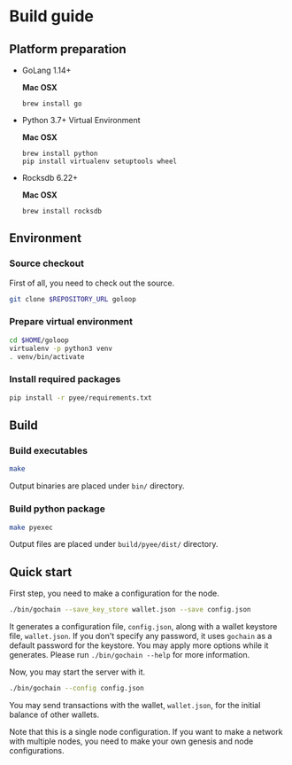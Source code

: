 # Build guide

## Platform preparation

* GoLang 1.14+

    **Mac OSX**
    ```
    brew install go
    ```
    
* Python 3.7+ Virtual Environment

    **Mac OSX**
    ```
    brew install python
    pip install virtualenv setuptools wheel
    ```

* Rocksdb 6.22+

    **Mac OSX**
    ```
    brew install rocksdb
    ```

## Environment

### Source checkout

First of all, you need to check out the source.
```bash
git clone $REPOSITORY_URL goloop
```

### Prepare virtual environment
```bash
cd $HOME/goloop
virtualenv -p python3 venv
. venv/bin/activate
```

### Install required packages
```bash
pip install -r pyee/requirements.txt
```

## Build

### Build executables

```bash
make
```

Output binaries are placed under `bin/` directory.


### Build python package

```bash
make pyexec
```

Output files are placed under `build/pyee/dist/` directory.

## Quick start

First step, you need to make a configuration for the node.

```bash
./bin/gochain --save_key_store wallet.json --save config.json
```

It generates a configuration file, `config.json`, along with a wallet keystore file, `wallet.json`.
If you don't specify any password, it uses `gochain` as a default password for the keystore.
You may apply more options while it generates.
Please run `./bin/gochain --help` for more information.

Now, you may start the server with it.

```bash
./bin/gochain --config config.json
```

You may send transactions with the wallet, `wallet.json`, for the initial balance of other wallets.

Note that this is a single node configuration.  If you want to make a network with multiple nodes,
you need to make your own genesis and node configurations.
